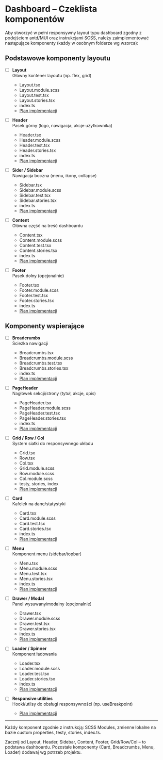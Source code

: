 # Dashboard – Czeklista komponentów

Aby stworzyć w pełni responsywny layout typu dashboard zgodny z podejściem antd/MUI oraz instrukcjami SCSS, należy zaimplementować następujące komponenty (każdy w osobnym folderze wg wzorca):

## Podstawowe komponenty layoutu

- [ ] **Layout**  
       Główny kontener layoutu (np. flex, grid)
  - Layout.tsx
  - Layout.module.scss
  - Layout.test.tsx
  - Layout.stories.tsx
  - index.ts
  - [Plan implementacji](./PLAN_LAYOUT.md)

- [ ] **Header**  
       Pasek górny (logo, nawigacja, akcje użytkownika)
  - Header.tsx
  - Header.module.scss
  - Header.test.tsx
  - Header.stories.tsx
  - index.ts
  - [Plan implementacji](./PLAN_HEADER.md)

- [ ] **Sider / Sidebar**  
       Nawigacja boczna (menu, ikony, collapse)
  - Sidebar.tsx
  - Sidebar.module.scss
  - Sidebar.test.tsx
  - Sidebar.stories.tsx
  - index.ts
  - [Plan implementacji](./PLAN_SIDEBAR.md)

- [ ] **Content**  
       Główna część na treść dashboardu
  - Content.tsx
  - Content.module.scss
  - Content.test.tsx
  - Content.stories.tsx
  - index.ts
  - [Plan implementacji](./PLAN_CONTENT.md)

- [ ] **Footer**  
       Pasek dolny (opcjonalnie)
  - Footer.tsx
  - Footer.module.scss
  - Footer.test.tsx
  - Footer.stories.tsx
  - index.ts
  - [Plan implementacji](./PLAN_FOOTER.md)

## Komponenty wspierające

- [ ] **Breadcrumbs**  
       Ścieżka nawigacji
  - Breadcrumbs.tsx
  - Breadcrumbs.module.scss
  - Breadcrumbs.test.tsx
  - Breadcrumbs.stories.tsx
  - index.ts
  - [Plan implementacji](./PLAN_BREADCRUMBS.md)

- [ ] **PageHeader**  
       Nagłówek sekcji/strony (tytuł, akcje, opis)
  - PageHeader.tsx
  - PageHeader.module.scss
  - PageHeader.test.tsx
  - PageHeader.stories.tsx
  - index.ts
  - [Plan implementacji](./PLAN_PAGEHEADER.md)

- [ ] **Grid / Row / Col**  
       System siatki do responsywnego układu
  - Grid.tsx
  - Row.tsx
  - Col.tsx
  - Grid.module.scss
  - Row.module.scss
  - Col.module.scss
  - testy, stories, index
  - [Plan implementacji](./PLAN_GRID_ROW_COL.md)

- [ ] **Card**  
       Kafelek na dane/statystyki
  - Card.tsx
  - Card.module.scss
  - Card.test.tsx
  - Card.stories.tsx
  - index.ts
  - [Plan implementacji](./PLAN_CARD.md)

- [ ] **Menu**  
       Komponent menu (sidebar/topbar)
  - Menu.tsx
  - Menu.module.scss
  - Menu.test.tsx
  - Menu.stories.tsx
  - index.ts
  - [Plan implementacji](./PLAN_MENU.md)

- [ ] **Drawer / Modal**  
       Panel wysuwany/modalny (opcjonalnie)
  - Drawer.tsx
  - Drawer.module.scss
  - Drawer.test.tsx
  - Drawer.stories.tsx
  - index.ts
  - [Plan implementacji](./PLAN_DRAWER.md)

- [ ] **Loader / Spinner**  
       Komponent ładowania
  - Loader.tsx
  - Loader.module.scss
  - Loader.test.tsx
  - Loader.stories.tsx
  - index.ts
  - [Plan implementacji](./PLAN_LOADER.md)

- [ ] **Responsive utilities**  
       Hooki/utilsy do obsługi responsywności (np. useBreakpoint)
  - [Plan implementacji](./PLAN_RESPONSIVE.md)

---

Każdy komponent zgodnie z instrukcją: SCSS Modules, zmienne lokalne na bazie custom properties, testy, stories, index.ts.

Zacznij od Layout, Header, Sidebar, Content, Footer, Grid/Row/Col – to podstawa dashboardu. Pozostałe komponenty (Card, Breadcrumbs, Menu, Loader) dodawaj wg potrzeb projektu.
